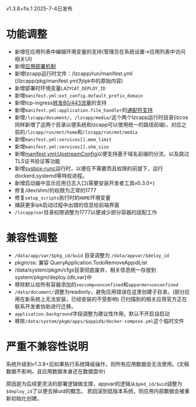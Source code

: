 v1.3.8+fix.1 2025-7-4日发布

# 功能调整

- 新增在应用列表中编辑环境变量的支持(管理员在系统设置->应用列表中访问相关UI)
- 新增[应用部署机制](../advanced-manifest-render)
- 新增lzcapp运行时文件：/lzcapp/run/manifest.yml  (/lzcapp/pkg/manifest.yml为lpk中的原始内容)
- 新增部署时环境变量`LAZYCAT_DEPLOY_ID`
- 新增`manifest.yml:ext_config.default_prefix_domain`
- 新增tcp-ingress[转发80/443流量](../advanced-l4forward)的支持
- 新增`manifest.yml:application.file_handler`的[通配符支持](../advanced-mime)
- 新增`/lzcapp/document/`、`/lzcapp/media/`这个两个lzcapp运行时目录(lzcos同样新增了这两个目录以便系统和lzcapp可以使用统一的路径前缀)，对应之前的`/lzcapp/run/mnt/home`和`/lzcapp/run/mnt/media`
- 新增`manifest.yml:services[].mem_limit`
- 新增`manifest.yml:services[].shm_size`
- 新增[manifest.yml:UpstreamConfig](../advanced-route#upstreamconfig)以便支持基于域名前缀的分流，以及跳过TLS证书验证等功能
- 新增[sysbox-runc](../spec/manifest#container-config)运行时，以便在不需要而且权限的前提下，运行dockerd,systemd等特权进程。
- 新增启动器中显示应用日志入口(需要安装开发者工具v0.3.0+)
- 修复/dev/shm/的权限为正常的1777
- 修复`setup_scripts`执行时的`HOME`环境变量
- 捕获更多lpk启动过程中出错的信息给前端界面
- `/lzcapp/var`目录权限调整为1777以便减少部分容器的适配工作


# 兼容性调整

- `/data/app/var/$pkg_id/$uid` 目录调整为 `/data/appvar/$deloy_id`
-  pkgm/ss: 兼容 QueryApplication.TodoRemoveAppidList
- /data/system/pkgm/cfgs目录彻底废弃，相关信息统一存放到system/pkgm/deploy.{db,var}中
- 移除默认给所有容器添加的`seccomp=unconfined`和`apparmor=unconfined`
- `/data/document/`调整为readonly，避免应用错误在这里创建子目录。(部分应用在新系统上无法安装，已经安装的不受影响)
   已扫描到的相关应用官方正在联系开发者协助进行迁移。
- `application.background`字段调整为建议性作用，默认不开启自启动
- 移除`/data/system/pkgm/apps/$appid$/docker-compose.yml`这个临时文件


# 严重不兼容性说明

系统升级到v1.3.8+后如果执行系统降级操作，则所有应用数据会无法使用。(文稿数据不影响，且应用数据本身还在数据盘中)

原因是为后续更灵活的部署逻辑做支撑，appvar的逻辑从`$pkd_id/$uid`调整为`$deploy_id`了以便去掉uid的概念。
若回滚到低版本系统，则应用内部数据会被重新初始化创建。
